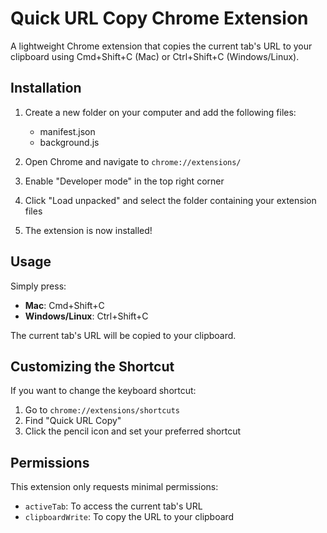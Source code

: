 # Quick URL Copy Chrome Extension

A lightweight Chrome extension that copies the current tab's URL to your clipboard using Cmd+Shift+C (Mac) or Ctrl+Shift+C (Windows/Linux).

## Installation

1. Create a new folder on your computer and add the following files:
   - manifest.json
   - background.js

2. Open Chrome and navigate to `chrome://extensions/`

3. Enable "Developer mode" in the top right corner

4. Click "Load unpacked" and select the folder containing your extension files

5. The extension is now installed!

## Usage

Simply press:
- **Mac**: Cmd+Shift+C
- **Windows/Linux**: Ctrl+Shift+C

The current tab's URL will be copied to your clipboard.

## Customizing the Shortcut

If you want to change the keyboard shortcut:
1. Go to `chrome://extensions/shortcuts`
2. Find "Quick URL Copy"
3. Click the pencil icon and set your preferred shortcut

## Permissions

This extension only requests minimal permissions:
- `activeTab`: To access the current tab's URL
- `clipboardWrite`: To copy the URL to your clipboard